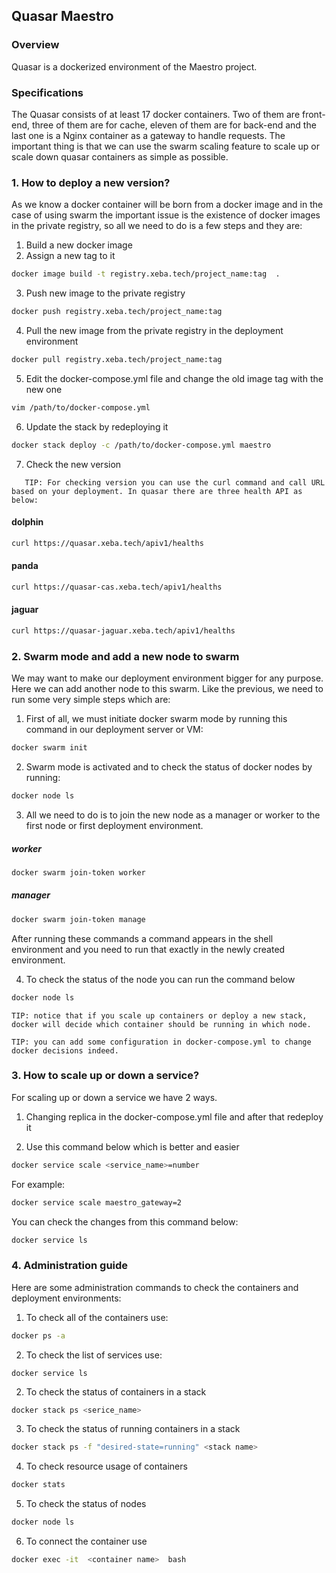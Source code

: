 ﻿## Quasar Maestro


### Overview

Quasar is a dockerized environment of the Maestro project.

### Specifications
The Quasar consists of at least 17 docker containers. Two of them are front-end, three of them are for cache, eleven of them are for back-end and the last one is a Nginx container as a gateway to handle requests.
The important thing is that we can use the swarm scaling feature to scale up or scale down quasar containers as simple as possible.

### 1. How to deploy a new version?

As we know a docker container will be born from a docker image and in the case of using swarm the important issue is the existence of docker images in the private registry, so all we need to do is a few steps and they are:

1. Build a new docker image 
2. Assign a new tag to it 

```bash
docker image build -t registry.xeba.tech/project_name:tag  .
```	

3. Push new image to the private registry

```bash
docker push registry.xeba.tech/project_name:tag
```	

4. Pull the new image from the private registry in the deployment environment

```bash
docker pull registry.xeba.tech/project_name:tag
```	

5. Edit the docker-compose.yml file and change the old image tag with the new one

```bash
vim /path/to/docker-compose.yml
```	

6. Update the stack by redeploying it

```bash
docker stack deploy -c /path/to/docker-compose.yml maestro
```	

7. Check the new version

```   
   TIP: For checking version you can use the curl command and call URL based on your deployment. In quasar there are three health API as below:
```


#### dolphin

```bash
curl https://quasar.xeba.tech/apiv1/healths
```

#### panda

```bash
curl https://quasar-cas.xeba.tech/apiv1/healths
```

#### jaguar

```bash
curl https://quasar-jaguar.xeba.tech/apiv1/healths
```
	

### 2. Swarm mode and add a new node to swarm

We may want to make our deployment environment bigger for any purpose. Here we can add another node to this swarm.
Like the previous, we need to run some very simple steps which are:

1. First of all, we must initiate docker swarm mode by running this command in our deployment server or VM:

```bash
docker swarm init
```


2. Swarm mode is  activated and to check the status of docker nodes by running:

```bash
docker node ls
```
	

3. All we need to do is to join the new node as a manager or worker to the first node or first deployment environment.


##### worker
	
```bash
docker swarm join-token worker
```

##### manager
	
```bash
docker swarm join-token manage
```
	

After running these commands a command appears in the shell environment and you need to run that exactly in the newly created environment.

4. To check the status of the node you can run the command below

```bash
docker node ls
```
	
```
TIP: notice that if you scale up containers or deploy a new stack, docker will decide which container should be running in which node.
```

```
TIP: you can add some configuration in docker-compose.yml to change docker decisions indeed.
```


### 3. How to scale up or down a service?


For scaling up or down a service we have 2 ways.
   1. Changing replica in the docker-compose.yml file and after that redeploy it

   2. Use this command below which is better and easier

```bash
docker service scale <service_name>=number
```

For example:

```bash
docker service scale maestro_gateway=2
```

You can check the changes from this command below:

```bash
docker service ls
```

### 4. Administration guide

Here are some administration commands to check the containers and deployment environments:
   1. To check all of the containers use:

```bash
docker ps -a
```
	

   2. To check the list of services use:

```bah
docker service ls
```
	

   2. To check the status of containers in a stack

```bash
docker stack ps <serice_name>
```
	

   3. To check the status of running containers in a stack

```bash
docker stack ps -f "desired-state=running" <stack name>
```
	

   4. To check resource usage of containers 

```bash
docker stats
```

   5. To check the status of nodes

```bash
docker node ls
```	

   6. To connect the container use

```bash
docker exec -it  <container name>  bash
```

